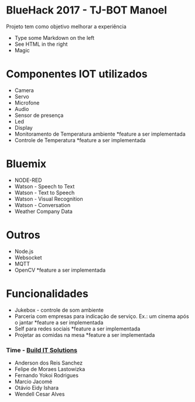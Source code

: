 # BlueHack 2017 - TJ-BOT Manoel

Projeto tem como objetivo melhorar a experiência

  - Type some Markdown on the left
  - See HTML in the right
  - Magic

# Componentes IOT utilizados

  - Camera
  - Servo
  - Microfone
  - Audio
  - Sensor de presença
  - Led
  - Display
  - Monitoramento de Temperatura ambiente *feature a ser implementada
  - Controle de Temperatura *feature a ser implementada

# Bluemix
- NODE-RED
- Watson - Speech to Text
- Watson - Text to Speech
- Watson - Visual Recognition
- Watson - Conversation
- Weather Company Data
 
# Outros
- Node.js
- Websocket
- MQTT
- OpenCV *feature a ser implementada

# Funcionalidades
- Jukebox - controle de som ambiente
- Parceria com empresas para indicação de serviço. Ex.: um cinema após o jantar *feature a ser implementada
- Self para redes sociais *feature a ser implementada
- Projetar as comidas na mesa *feature a ser implementada

### Time - [Build IT Solutions](http://www.buildit.com.br)

*  Anderson dos Reis Sanchez
*  Felipe de Moraes Lastowizka
*  Fernando Yokoi Rodrigues
*  Marcio Jacomé
*  Otávio Eidy Ishara
*  Wendell Cesar Alves
